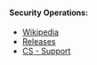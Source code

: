 #### Security Operations:

* [Wikipedia](https://github.com/binarykore/SEI120G/wiki)
* [Releases](https://github.com/binarykore/SEI120G/releases)
* [CS - Support](https://m.me/binarymako)
